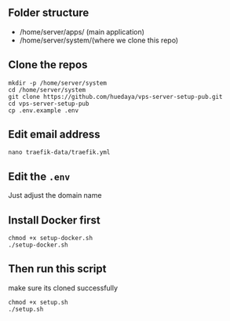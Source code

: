 ## Folder structure
- /home/server/apps/ (main application)
- /home/server/system/(where we clone this repo)

## Clone the repos
```
mkdir -p /home/server/system
cd /home/server/system
git clone https://github.com/huedaya/vps-server-setup-pub.git
cd vps-server-setup-pub
cp .env.example .env
```

## Edit email address
```
nano traefik-data/traefik.yml
```

## Edit the `.env`
Just adjust the domain name

## Install Docker first
```
chmod +x setup-docker.sh
./setup-docker.sh
```

## Then run this script
make sure its cloned successfully
```
chmod +x setup.sh
./setup.sh
```
